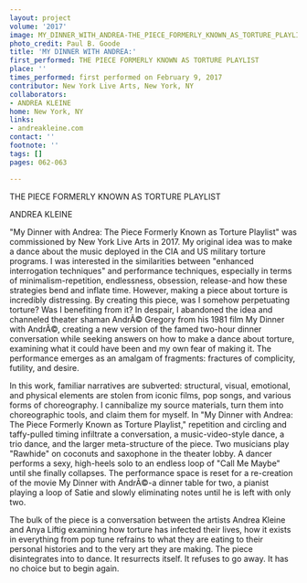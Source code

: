 ```yaml
---
layout: project
volume: '2017'
image: MY_DINNER_WITH_ANDREA-THE_PIECE_FORMERLY_KNOWN_AS_TORTURE_PLAYLIST.tiff_edited_edited.jpg
photo_credit: Paul B. Goode
title: 'MY DINNER WITH ANDREA:'
first_performed: THE PIECE FORMERLY KNOWN AS TORTURE PLAYLIST
place: ''
times_performed: first performed on February 9, 2017
contributor: New York Live Arts, New York, NY
collaborators:
- ANDREA KLEINE
home: New York, NY
links:
- andreakleine.com
contact: ''
footnote: ''
tags: []
pages: 062-063

---
```


 
THE PIECE FORMERLY KNOWN AS TORTURE PLAYLIST

ANDREA KLEINE

"My Dinner with Andrea: The Piece Formerly Known as Torture Playlist" was commissioned by New York Live Arts in 2017. My original idea was to make a dance about the music deployed in the CIA and US military torture programs. I was interested in the similarities between "enhanced interrogation techniques" and performance techniques, especially in terms of minimalism-repetition, endlessness, obsession, release-and how these strategies bend and inflate time. However, making a piece about torture is incredibly distressing. By creating this piece, was I somehow perpetuating torture? Was I benefiting from it? In despair, I abandoned the idea and channeled theater shaman AndrÃ© Gregory from his 1981 film My Dinner with AndrÃ©, creating a new version of the famed two-hour dinner conversation while seeking answers on how to make a dance about torture, examining what it could have been and my own fear of making it. The performance emerges as an amalgam of fragments: fractures of complicity, futility, and desire.

In this work, familiar narratives are subverted: structural, visual, emotional, and physical elements are stolen from iconic films, pop songs, and various forms of choreography. I cannibalize my source materials, turn them into choreographic tools, and claim them for myself. In "My Dinner with Andrea: The Piece Formerly Known as Torture Playlist," repetition and circling and taffy-pulled timing infiltrate a conversation, a music-video-style dance, a trio dance, and the larger meta-structure of the piece. Two musicians play "Rawhide" on coconuts and saxophone in the theater lobby. A dancer performs a sexy, high-heels solo to an endless loop of "Call Me Maybe" until she finally collapses. The performance space is reset for a re-creation of the movie My Dinner with AndrÃ©-a dinner table for two, a pianist playing a loop of Satie and slowly eliminating notes until he is left with only two.

The bulk of the piece is a conversation between the artists Andrea Kleine and Anya Liftig examining how torture has infected their lives, how it exists in everything from pop tune refrains to what they are eating to their personal histories and to the very art they are making. The piece disintegrates into to dance. It resurrects itself. It refuses to go away. It has no choice but to begin again.
